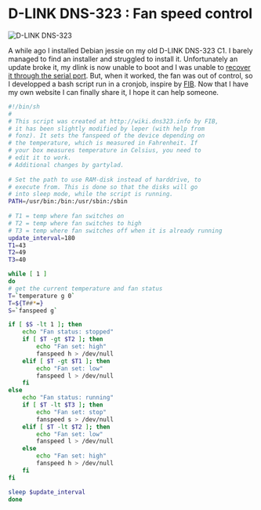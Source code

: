 # D-LINK DNS-323 : Fan speed control

![D-LINK DNS-323](https://www.debian.org/logos/openlogo-100.png)

A while ago I installed Debian jessie on my old D-LINK DNS-323 C1. I barely managed to find an installer and struggled to install it. Unfortunately an update broke it, my dlink is now unable to boot and I was unable to [recover it through the serial port](http://www.cyrius.com/debian/orion/d-link/dns-323/recovery/). But, when it worked, the fan was out of control, so I developped a bash script run in a cronjob, inspire by [FIB](http://wiki.dns323.info). Now that I have my own website I can finally share it, I hope it can help someone.

```bash
#!/bin/sh
#
# This script was created at http://wiki.dns323.info by FIB,
# it has been slightly modified by leper (with help from
# fonz). It sets the fanspeed of the device depending on 
# the temperature, which is measured in Fahrenheit. If 
# your box measures temperature in Celsius, you need to 
# edit it to work.
# Additional changes by gartylad.
 
# Set the path to use RAM-disk instead of harddrive, to 
# execute from. This is done so that the disks will go
# into sleep mode, while the script is running.
PATH=/usr/bin:/bin:/usr/sbin:/sbin
 
# T1 = temp where fan switches on
# T2 = temp where fan switches to high
# T3 = temp where fan switches off when it is already running
update_interval=180
T1=43
T2=49
T3=40

while [ 1 ]
do
# get the current temperature and fan status
T=`temperature g 0`
T=${T##*=}
S=`fanspeed g`

if [ $S -lt 1 ]; then
    echo "Fan status: stopped"
    if [ $T -gt $T2 ]; then
        echo "Fan set: high"
        fanspeed h > /dev/null
    elif [ $T -gt $T1 ]; then
        echo "Fan set: low"
        fanspeed l > /dev/null
    fi
else
    echo "Fan status: running"
    if [ $T -lt $T3 ]; then
        echo "Fan set: stop"
        fanspeed s > /dev/null
    elif [ $T -lt $T2 ]; then
        echo "Fan set: low"
        fanspeed l > /dev/null
    else
        echo "Fan set: high"
        fanspeed h > /dev/null
    fi
fi 

sleep $update_interval
done
```
